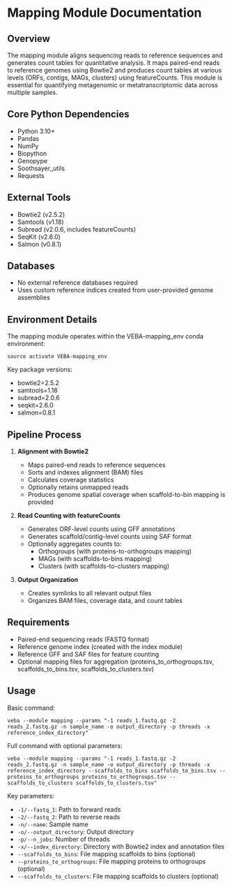 # Mapping Module Documentation

## Overview
The mapping module aligns sequencing reads to reference sequences and generates count tables for quantitative analysis. It maps paired-end reads to reference genomes using Bowtie2 and produces count tables at various levels (ORFs, contigs, MAGs, clusters) using featureCounts. This module is essential for quantifying metagenomic or metatranscriptomic data across multiple samples.

## Core Python Dependencies
- Python 3.10+
- Pandas
- NumPy
- Biopython
- Genopype
- Soothsayer_utils
- Requests

## External Tools
- Bowtie2 (v2.5.2)
- Samtools (v1.18)
- Subread (v2.0.6, includes featureCounts)
- SeqKit (v2.6.0)
- Salmon (v0.8.1)

## Databases
- No external reference databases required
- Uses custom reference indices created from user-provided genome assemblies

## Environment Details
The mapping module operates within the VEBA-mapping_env conda environment:
```
source activate VEBA-mapping_env
```

Key package versions:
- bowtie2=2.5.2
- samtools=1.18
- subread=2.0.6
- seqkit=2.6.0
- salmon=0.8.1

## Pipeline Process
1. **Alignment with Bowtie2**
   - Maps paired-end reads to reference sequences
   - Sorts and indexes alignment (BAM) files
   - Calculates coverage statistics
   - Optionally retains unmapped reads
   - Produces genome spatial coverage when scaffold-to-bin mapping is provided

2. **Read Counting with featureCounts**
   - Generates ORF-level counts using GFF annotations
   - Generates scaffold/contig-level counts using SAF format
   - Optionally aggregates counts to:
     - Orthogroups (with proteins-to-orthogroups mapping)
     - MAGs (with scaffolds-to-bins mapping)
     - Clusters (with scaffolds-to-clusters mapping)

3. **Output Organization**
   - Creates symlinks to all relevant output files
   - Organizes BAM files, coverage data, and count tables

## Requirements
- Paired-end sequencing reads (FASTQ format)
- Reference genome index (created with the index module)
- Reference GFF and SAF files for feature counting
- Optional mapping files for aggregation (proteins_to_orthogroups.tsv, scaffolds_to_bins.tsv, scaffolds_to_clusters.tsv)

## Usage
Basic command:
```
veba --module mapping --params "-1 reads_1.fastq.gz -2 reads_2.fastq.gz -n sample_name -o output_directory -p threads -x reference_index_directory"
```

Full command with optional parameters:
```
veba --module mapping --params "-1 reads_1.fastq.gz -2 reads_2.fastq.gz -n sample_name -o output_directory -p threads -x reference_index_directory --scaffolds_to_bins scaffolds_to_bins.tsv --proteins_to_orthogroups proteins_to_orthogroups.tsv --scaffolds_to_clusters scaffolds_to_clusters.tsv"
```

Key parameters:
- `-1/--fastq_1`: Path to forward reads
- `-2/--fastq_2`: Path to reverse reads
- `-n/--name`: Sample name
- `-o/--output_directory`: Output directory
- `-p/--n_jobs`: Number of threads
- `-x/--index_directory`: Directory with Bowtie2 index and annotation files
- `--scaffolds_to_bins`: File mapping scaffolds to bins (optional)
- `--proteins_to_orthogroups`: File mapping proteins to orthogroups (optional)
- `--scaffolds_to_clusters`: File mapping scaffolds to clusters (optional)